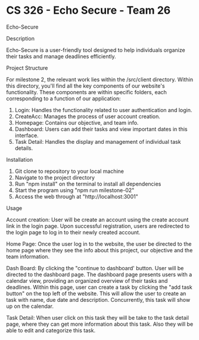 # CS 326 - Echo Secure - Team 26

Echo-Secure


Description

Echo-Secure is a user-friendly tool designed to help individuals organize their tasks and manage deadlines efficiently.

Project Structure

For milestone 2, the relevant work lies within the /src/client directory. Within this directory, you'll find all the key components of our website's functionality. These components are within specific folders, each corresponding to a function of our application:

1. Login: Handles the functionality related to user authentication and login.
2. CreateAcc: Manages the process of user account creation.
3. Homepage: Contains our objective, and team info.
4. Dashboard: Users can add their tasks and view important dates in this interface.
5. Task Detail: Handles the display and management of individual task details.

Installation
1. Git clone to repository to your local machine
2. Navigate to the project directory
3. Run "npm install" on the terminal to install all dependencies
4. Start the program using "npm run milestone-02"
5. Access the web through at "http://localhost:3001"

Usage

Account creation: User will be create an account using the create account link in the login page. Upon successful registration, users are redirected to the login page to log in to their newly created account. 

Home Page: Once the user log in to the website, the user be directed to the home page where they see the info about this project, our objective and the team information. 


Dash Board: By clicking the "continue to dashboard' button. User will be directed to the dashboard page. The dashboard page presents users with a calendar view, providing an organized overview of their tasks and deadlines. Within this page, user can create a task by clicking the "add task button" on the top left of the website. This will allow the user to create an task with name, due date and description. Concurrently, this task will show up on the calendar. 


Task Detail: When user click on this task they will be take to the task detail page, where they can get more information about this task. Also they will be able to edit and categorize this task. 




